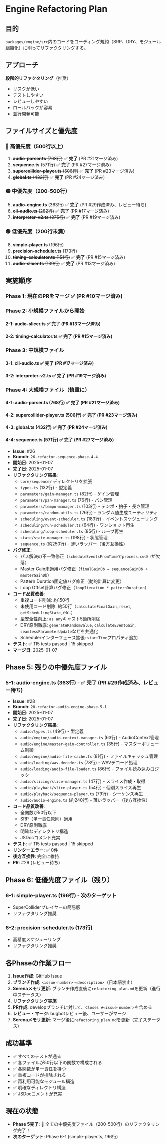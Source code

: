 # Engine Refactoring Plan

## 目的
`packages/engine/src`内のコードをコーディング規約（SRP、DRY、モジュール組織化）に則ってリファクタリングする。

## アプローチ
**段階的リファクタリング**（推奨）
- リスクが低い
- テストしやすい
- レビューしやすい
- ロールバックが容易
- 並行開発可能

## ファイルサイズと優先度

### 🔴 高優先度（500行以上）
1. ~~**audio-parser.ts** (768行)~~ ✅ **完了** (PR #21マージ済み)
2. ~~**sequence.ts** (571行)~~ ✅ **完了** (PR #27マージ済み)
3. ~~**supercollider-player.ts** (506行)~~ ✅ **完了** (PR #23マージ済み)
4. ~~**global.ts** (432行)~~ ✅ **完了** (PR #24マージ済み)

### 🟡 中優先度（200-500行）
5. ~~**audio-engine.ts** (363行)~~ ✅ **完了** (PR #29作成済み、レビュー待ち)
6. ~~**cli-audio.ts** (282行)~~ ✅ **完了** (PR #17マージ済み)
7. ~~**interpreter-v2.ts** (275行)~~ ✅ **完了** (PR #19マージ済み)

### 🟢 低優先度（200行未満）
8. **simple-player.ts** (196行)
9. **precision-scheduler.ts** (173行)
10. ~~**timing-calculator.ts** (151行)~~ ✅ **完了** (PR #15マージ済み)
11. ~~**audio-slicer.ts** (139行)~~ ✅ **完了** (PR #13マージ済み)

## 実施順序

### Phase 1: 現在のPRをマージ ✅ (PR #10マージ済み)

### Phase 2: 小規模ファイルから開始
#### 2-1: audio-slicer.ts ✅ **完了** (PR #13マージ済み)
#### 2-2: timing-calculator.ts ✅ **完了** (PR #15マージ済み)

### Phase 3: 中規模ファイル
#### 3-1: cli-audio.ts ✅ **完了** (PR #17マージ済み)
#### 3-2: interpreter-v2.ts ✅ **完了** (PR #19マージ済み)

### Phase 4: 大規模ファイル（慎重に）

#### 4-1: audio-parser.ts (768行) ✅ **完了** (PR #21マージ済み)

#### 4-2: supercollider-player.ts (506行) ✅ **完了** (PR #23マージ済み)

#### 4-3: global.ts (432行) ✅ **完了** (PR #24マージ済み)

#### 4-4: sequence.ts (571行) ✅ **完了** (PR #27マージ済み)
- **Issue**: #26
- **Branch**: `26-refactor-sequence-phase-4-4`
- **開始日**: 2025-01-07
- **完了日**: 2025-01-07
- **リファクタリング結果**:
  - `core/sequence/` ディレクトリを拡張
  - `types.ts` (132行) - 型定義
  - `parameters/gain-manager.ts` (82行) - ゲイン管理
  - `parameters/pan-manager.ts` (76行) - パン管理
  - `parameters/tempo-manager.ts` (103行) - テンポ・拍子・長さ管理
  - `parameters/random-utils.ts` (26行) - ランダム値生成ユーティリティ
  - `scheduling/event-scheduler.ts` (183行) - イベントスケジューリング
  - `scheduling/run-scheduler.ts` (64行) - ワンショット再生
  - `scheduling/loop-scheduler.ts` (85行) - ループ再生
  - `state/state-manager.ts` (198行) - 状態管理
  - `sequence.ts` (約250行) - 薄いラッパー（後方互換性）
- **バグ修正**:
  - パス解決の不一致修正（`scheduleEventsFromTime`で`process.cwd()`が欠落）
  - Master Gain未適用バグ修正（`finalGainDb = sequenceGainDb + masterGainDb`）
  - Pattern Duration固定値バグ修正（動的計算に変更）
  - Loop Offset計算バグ修正（`loopIteration * patternDuration`）
- **コード品質改善**:
  - 重複コード削減: 約150行
  - 未使用コード削除: 約50行（`calculateFinalGain`, `reset`, `getSchedulingState`, etc.）
  - 型安全性向上: `as any`キャスト5箇所削除
  - DRY原則徹底: `generateRandomValue`, `calculateEventGain`, `seamlessParameterUpdate`などを共通化
  - Schedulerインターフェース拡張: `startTime`プロパティ追加
- **テスト**: ✅ 115 tests passed | 15 skipped
- **マージ日**: 2025-01-07

## Phase 5: 残りの中優先度ファイル

### 5-1: audio-engine.ts (363行) - ✅ **完了** (PR #29作成済み、レビュー待ち)
- **Issue**: #28
- **Branch**: `28-refactor-audio-engine-phase-5-1`
- **開始日**: 2025-01-07
- **完了日**: 2025-01-07
- **リファクタリング結果**:
  - `audio/types.ts` (49行) - 型定義
  - `audio/engine/audio-context-manager.ts` (63行) - AudioContext管理
  - `audio/engine/master-gain-controller.ts` (35行) - マスターボリューム制御
  - `audio/engine/audio-file-cache.ts` (81行) - ファイルキャッシュ管理
  - `audio/loading/wav-decoder.ts` (78行) - WAVデコード処理
  - `audio/loading/audio-file-loader.ts` (86行) - ファイル読み込みロジック
  - `audio/slicing/slice-manager.ts` (47行) - スライス作成・取得
  - `audio/playback/slice-player.ts` (54行) - 個別スライス再生
  - `audio/playback/sequence-player.ts` (79行) - シーケンス再生
  - `audio/audio-engine.ts` (約240行) - 薄いラッパー（後方互換性）
- **コード品質改善**:
  - 全関数が50行以下
  - SRP（単一責任原則）適用
  - DRY原則徹底
  - 明確なディレクトリ構造
  - JSDocコメント充実
- **テスト**: ✅ 115 tests passed | 15 skipped
- **リンターエラー**: ✅ 0件
- **後方互換性**: 完全に維持
- **PR**: #29 (レビュー待ち)

## Phase 6: 低優先度ファイル（残り）

### 6-1: simple-player.ts (196行) - 次のターゲット
- SuperColliderプレイヤーの簡易版
- リファクタリング推奨

### 6-2: precision-scheduler.ts (173行)
- 高精度スケジューリング
- リファクタリング推奨

## 各Phaseの作業フロー

1. **Issue作成**: GitHub Issue
2. **ブランチ作成**: `<issue-number>-<description>`（日本語禁止）
3. **Serenaメモリ更新**: ブランチ作成直後に`refactoring_plan.md`を更新（進行中ステータス）
4. **リファクタリング実施**
5. **PR作成**: developブランチに対して、`Closes #<issue-number>`を含める
6. **レビュー・マージ**: bugbotレビュー後、ユーザーがマージ
7. **Serenaメモリ更新**: マージ後に`refactoring_plan.md`を更新（完了ステータス）

## 成功基準

- ✅ すべてのテストが通る
- ✅ 各ファイルが50行以下の関数で構成される
- ✅ 各関数が単一責任を持つ
- ✅ 重複コードが排除される
- ✅ 再利用可能なモジュール構造
- ✅ 明確なディレクトリ構造
- ✅ JSDocコメントが充実

## 現在の状態

- **Phase 5完了**: 🎉 全ての中優先度ファイル（200-500行）のリファクタリング完了！
- **次のターゲット**: Phase 6-1 (simple-player.ts, 196行)